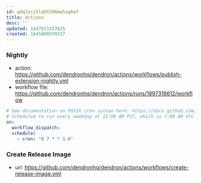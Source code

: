 ```yaml
---
id: q4q3ajj5lqbh596mw5ag6wf
title: Actions
desc: ''
updated: 1647011557625
created: 1645808599337
---
```


### Nightly
- action: https://github.com/dendronhq/dendron/actions/workflows/publish-extension-nightly.yml
- workflow file: https://github.com/dendronhq/dendron/actions/runs/1897318612/workflow

```yml
# See documentation on POSIX cron syntax here: https://docs.github.com/en/actions/reference/events-that-trigger-workflows#scheduled-events
# Scheduled to run every weekday at 12:00 AM PST, which is 7:00 AM UTC Tuesday-Saturday
on:
  workflow_dispatch:
  schedule:
    - cron: "0 7 * * 1-6"
```

### Create Release Image
- url: https://github.com/dendronhq/dendron/actions/workflows/create-release-image.yml
